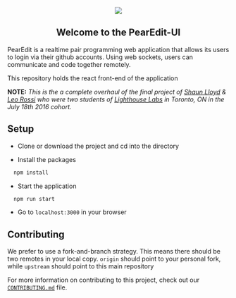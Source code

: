 <p align="center">
  <img src="http://i.imgur.com/H93oEnF.png"/>
</p>

<h2 align='center'>Welcome to the PearEdit-UI</h2>

PearEdit is a realtime pair programming web application that allows its users to login via their github accounts. Using web sockets, users can communicate and code together remotely.

This repository holds the react front-end of the application

**NOTE:** _This is the a complete overhaul of the final project of [Shaun Lloyd](https://github.com/ShaunLloyd) & [Leo Rossi](https://github.com/rota-rossi) who were two students of <a href="https://www.lighthouselabs.ca/">Lighthouse Labs</a> in Toronto, ON in the July 18th 2016 cohort._

## Setup

- Clone or download the project and cd into the directory

- Install the packages
```sh
  npm install
```

- Start the application
```sh
  npm run start
```

- Go to `localhost:3000` in your browser

## Contributing

We prefer to use a fork-and-branch strategy. This means there should be two remotes in your local copy. `origin` should point to your personal fork, while `upstream` should point to this main repository

For more information on contributing to this project, check out our [`CONTRIBUTING.md`](https://github.com/ShaunLloyd/pearedit-ui/blob/master/.github/CONTRIBUTING.md) file.
